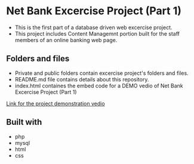 # Net Bank Excercise Project (Part 1)

- This is the first part of a database driven web excercise project.
- This project includes Content Managemnt portion built for the staff members of an online     banking web page.

## Folders and files
- Private and public folders contain excercise project's folders and files.
- README.md file contains details about this repository.
- index.html containes the embed code for a DEMO vedio of Net Bank Excercise Project (Part 1)
  
[Link for the project demonstration vedio](https://dulanjaleefl.github.io/net_bank/)

## Built with
* php
* mysql
* html
* css




